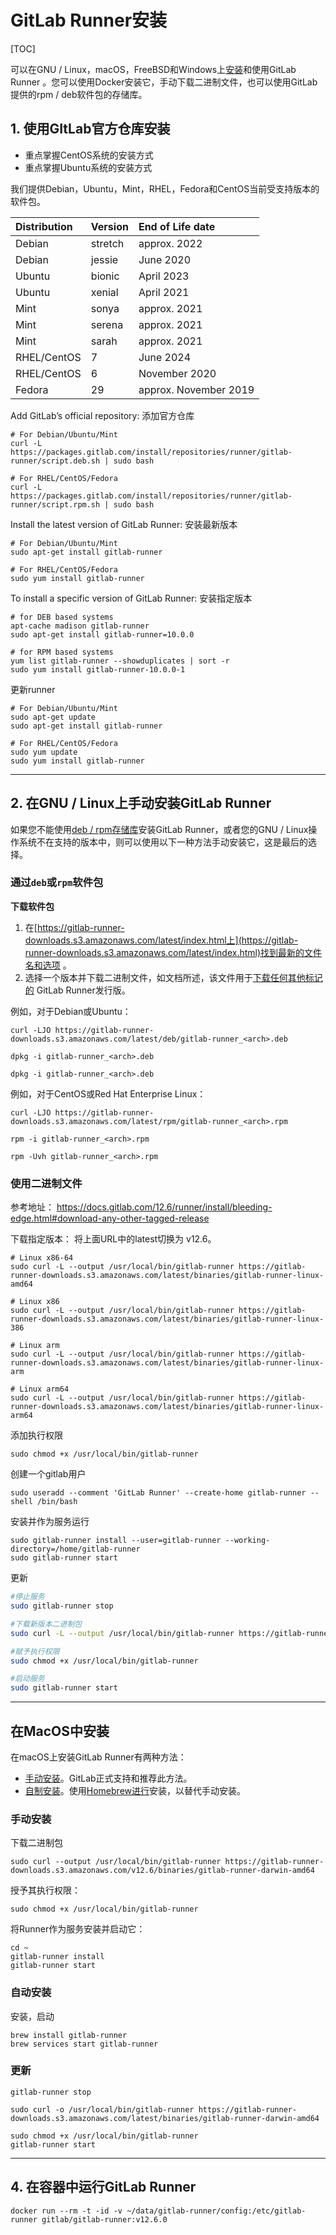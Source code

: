 # GitLab Runner安装

[TOC]

可以在GNU / Linux，macOS，FreeBSD和Windows上[安装](https://docs.gitlab.com/12.8/runner/install/index.html)和使用GitLab Runner 。您可以使用Docker安装它，手动下载二进制文件，也可以使用GitLab提供的rpm / deb软件包的存储库。



## 1. 使用GItLab官方仓库安装

- 重点掌握CentOS系统的安装方式
- 重点掌握Ubuntu系统的安装方式



我们提供Debian，Ubuntu，Mint，RHEL，Fedora和CentOS当前受支持版本的软件包。

| Distribution | Version | End of Life date      |
| :----------- | :------ | :-------------------- |
| Debian       | stretch | approx. 2022          |
| Debian       | jessie  | June 2020             |
| Ubuntu       | bionic  | April 2023            |
| Ubuntu       | xenial  | April 2021            |
| Mint         | sonya   | approx. 2021          |
| Mint         | serena  | approx. 2021          |
| Mint         | sarah   | approx. 2021          |
| RHEL/CentOS  | 7       | June 2024             |
| RHEL/CentOS  | 6       | November 2020         |
| Fedora       | 29      | approx. November 2019 |



Add GitLab’s official repository:  添加官方仓库

```
# For Debian/Ubuntu/Mint
curl -L https://packages.gitlab.com/install/repositories/runner/gitlab-runner/script.deb.sh | sudo bash

# For RHEL/CentOS/Fedora
curl -L https://packages.gitlab.com/install/repositories/runner/gitlab-runner/script.rpm.sh | sudo bash
```



Install the latest version of GitLab Runner: 安装最新版本

```
# For Debian/Ubuntu/Mint
sudo apt-get install gitlab-runner

# For RHEL/CentOS/Fedora
sudo yum install gitlab-runner
```



To install a specific version of GitLab Runner: 安装指定版本

```
# for DEB based systems
apt-cache madison gitlab-runner
sudo apt-get install gitlab-runner=10.0.0

# for RPM based systems
yum list gitlab-runner --showduplicates | sort -r
sudo yum install gitlab-runner-10.0.0-1
```



更新runner

```
# For Debian/Ubuntu/Mint
sudo apt-get update
sudo apt-get install gitlab-runner

# For RHEL/CentOS/Fedora
sudo yum update
sudo yum install gitlab-runner
```

-----





## 2. 在GNU / Linux上手动安装GitLab Runner

如果您不能使用[deb / rpm存储库](https://docs.gitlab.com/12.6/runner/install/linux-repository.html)安装GitLab Runner，或者您的GNU / Linux操作系统不在支持的版本中，则可以使用以下一种方法手动安装它，这是最后的选择。



### 通过`deb`或`rpm`软件包

**下载软件包**

1. 在[https://gitlab-runner-downloads.s3.amazonaws.com/latest/index.html上](https://gitlab-runner-downloads.s3.amazonaws.com/latest/index.html)找到最新的文件名和选项 。
2. 选择一个版本并下载二进制文件，如文档所述，该文件用于[下载任何其他标记的](https://docs.gitlab.com/12.6/runner/install/bleeding-edge.html#download-any-other-tagged-release) GitLab Runner发行版。



例如，对于Debian或Ubuntu：

```
curl -LJO https://gitlab-runner-downloads.s3.amazonaws.com/latest/deb/gitlab-runner_<arch>.deb

dpkg -i gitlab-runner_<arch>.deb

dpkg -i gitlab-runner_<arch>.deb
```



例如，对于CentOS或Red Hat Enterprise Linux：

```
curl -LJO https://gitlab-runner-downloads.s3.amazonaws.com/latest/rpm/gitlab-runner_<arch>.rpm

rpm -i gitlab-runner_<arch>.rpm

rpm -Uvh gitlab-runner_<arch>.rpm
```



### 使用二进制文件

参考地址： https://docs.gitlab.com/12.6/runner/install/bleeding-edge.html#download-any-other-tagged-release

下载指定版本： 将上面URL中的latest切换为 v12.6。

```
# Linux x86-64
sudo curl -L --output /usr/local/bin/gitlab-runner https://gitlab-runner-downloads.s3.amazonaws.com/latest/binaries/gitlab-runner-linux-amd64

# Linux x86
sudo curl -L --output /usr/local/bin/gitlab-runner https://gitlab-runner-downloads.s3.amazonaws.com/latest/binaries/gitlab-runner-linux-386

# Linux arm
sudo curl -L --output /usr/local/bin/gitlab-runner https://gitlab-runner-downloads.s3.amazonaws.com/latest/binaries/gitlab-runner-linux-arm

# Linux arm64
sudo curl -L --output /usr/local/bin/gitlab-runner https://gitlab-runner-downloads.s3.amazonaws.com/latest/binaries/gitlab-runner-linux-arm64
```

添加执行权限

```
sudo chmod +x /usr/local/bin/gitlab-runner
```

创建一个gitlab用户

```
sudo useradd --comment 'GitLab Runner' --create-home gitlab-runner --shell /bin/bash
```

安装并作为服务运行

```
sudo gitlab-runner install --user=gitlab-runner --working-directory=/home/gitlab-runner
sudo gitlab-runner start
```



更新

```bash
#停止服务
sudo gitlab-runner stop

#下载新版本二进制包
sudo curl -L --output /usr/local/bin/gitlab-runner https://gitlab-runner-downloads.s3.amazonaws.com/latest/binaries/gitlab-runner-linux-amd64

#赋予执行权限
sudo chmod +x /usr/local/bin/gitlab-runner

#启动服务
sudo gitlab-runner start
```





---



## 在MacOS中安装

在macOS上安装GitLab Runner有两种方法：

- [手动安装](https://docs.gitlab.com/12.6/runner/install/osx.html#manual-installation-official)。GitLab正式支持和推荐此方法。
- [自制安装](https://docs.gitlab.com/12.6/runner/install/osx.html#homebrew-installation-alternative)。使用[Homebrew进行](https://brew.sh/)安装，以替代手动安装。



### 手动安装

下载二进制包

```
sudo curl --output /usr/local/bin/gitlab-runner https://gitlab-runner-downloads.s3.amazonaws.com/v12.6/binaries/gitlab-runner-darwin-amd64
```

授予其执行权限：

```
sudo chmod +x /usr/local/bin/gitlab-runner
```

将Runner作为服务安装并启动它：

```
cd ~
gitlab-runner install
gitlab-runner start
```



### 自动安装

安装，启动

```
brew install gitlab-runner
brew services start gitlab-runner
```



### 更新

```
gitlab-runner stop

sudo curl -o /usr/local/bin/gitlab-runner https://gitlab-runner-downloads.s3.amazonaws.com/latest/binaries/gitlab-runner-darwin-amd64

sudo chmod +x /usr/local/bin/gitlab-runner
gitlab-runner start
```



----





## 4. 在容器中运行GitLab Runner

```
docker run --rm -t -id -v ~/data/gitlab-runner/config:/etc/gitlab-runner gitlab/gitlab-runner:v12.6.0 
```

